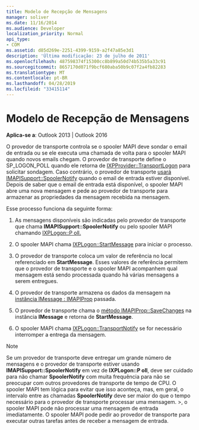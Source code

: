 ```yaml
---
title: Modelo de Recepção de Mensagens
manager: soliver
ms.date: 11/16/2014
ms.audience: Developer
localization_priority: Normal
api_type:
- COM
ms.assetid: d85d269e-2251-4399-9159-a2f47a85e3d1
description: 'Última modificação: 23 de julho de 2011'
ms.openlocfilehash: 487598374f15300cc8b899a50d74b535b5a33c91
ms.sourcegitcommit: 8657170d071f9bcf680aba50b9c07f2a4fb82283
ms.translationtype: MT
ms.contentlocale: pt-BR
ms.lasthandoff: 04/28/2019
ms.locfileid: "33415114"
---
```

# <a name="message-reception-model"></a>Modelo de Recepção de Mensagens

  
  
**Aplica-se a**: Outlook 2013 | Outlook 2016 
  
O provedor de transporte controla se o spooler MAPI deve sondar o email de entrada ou se ele executa uma chamada de volta para o spooler MAPI quando novos emails chegam. O provedor de transporte define o SP_LOGON_POLL quando ele retorna de [IXPProvider::TransportLogon](ixpprovider-transportlogon.md) para solicitar sondagem. Caso contrário, o provedor de transporte [usará IMAPISupport::SpoolerNotify](imapisupport-spoolernotify.md) quando o email de entrada estiver disponível. Depois de saber que o email de entrada está disponível, o spooler MAPI abre uma nova mensagem e pede ao provedor de transporte para armazenar as propriedades da mensagem recebida na mensagem. 
  
Esse processo funciona da seguinte forma:
  
1. As mensagens disponíveis são indicadas pelo provedor de transporte que chama **IMAPISupport::SpoolerNotify** ou pelo spooler MAPI chamando [IXPLogon::P oll.](ixplogon-poll.md)
    
2. O spooler MAPI chama [IXPLogon::StartMessage](ixplogon-startmessage.md) para iniciar o processo. 
    
3. O provedor de transporte coloca um valor de referência no local referenciado em **StartMessage**. Esses valores de referência permitem que o provedor de transporte e o spooler MAPI acompanhem qual mensagem está sendo processada quando há várias mensagens a serem entregues.
    
4. O provedor de transporte armazena os dados da mensagem na [instância IMessage : IMAPIProp](imessageimapiprop.md) passada. 
    
5. O provedor de transporte chama o [método IMAPIProp::SaveChanges](imapiprop-savechanges.md) na instância **IMessage** e retorna de **StartMessage**.
    
6. O spooler MAPI chama [IXPLogon::TransportNotify](ixplogon-transportnotify.md) se for necessário interromper a entrega da mensagem. 
    
> [!NOTE]
> Se um provedor de transporte deve entregar um grande número de mensagens e o provedor de transporte estiver usando **IMAPISupport::SpoolerNotify** em vez de **IXPLogon::P oll**, deve ser cuidado para não chamar **SpoolerNotify** com muita frequência para não se preocupar com outros provedores de transporte de tempo de CPU. O spooler MAPI tem lógica para evitar que isso aconteça, mas, em geral, o intervalo entre as chamadas **SpoolerNotify** deve ser maior do que o tempo necessário para o provedor de transporte processar uma mensagem. >, o spooler MAPI pode não processar uma mensagem de entrada imediatamente. O spooler MAPI pode pedir ao provedor de transporte para executar outras tarefas antes de receber a mensagem de entrada. 
  

